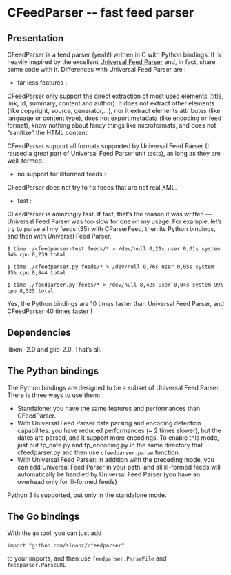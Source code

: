 CFeedParser -- fast feed parser
===============================

## Presentation

CFeedParser is a feed parser (yeah!) written in C with Python
bindings. It is heavily inspired by the excellent [Universal Feed
Parser](http://www.feedparser.org/) and, in fact, share some code with
it. Differences with Universal Feed Parser are :

 * far less features :

CFeedParser only support the direct extraction of most used elements
(title, link, id, summary, content and author). It does not extract other
elements (like copyright, source, generator,...), nor it extract elements
attributes (like language or content type), does not export metadata
(like encoding or feed format), know nothing about fancy things like
microformats, and does not “sanitize” the HTML content.

CFeedParser support all formats supported by Universal Feed Parser (I
reused a great part of Universal Feed Parser unit tests), as long as
they are well-formed.

 * no support for illformed feeds :

CFeedParser does not try to fix feeds that are not real XML.

 * fast :

CFeedParser is amazingly fast. If fact, that’s the reason it was written
— Universal Feed Parser was too slow for one on my usage. For example,
let’s try to parse all my feeds (35) with CParserFeed, then its Python
bindings, and then with Universal Feed Parser.

` $ time ./cfeedparser-test feeds/* > /dev/null 0,21s user 0,01s system
94% cpu 0,239 total `

` $ time ./cfeedparser.py feeds/* > /dev/null 0,76s user 0,05s system 95%
cpu 0,844 total `

` $ time ./feedparser.py feeds/* > /dev/null 8,42s user 0,04s system 99%
cpu 8,525 total `

Yes, the Python bindings are 10 times faster than Universal Feed Parser,
and CFeedParser 40 times faster !

## Dependencies

libxml-2.0 and glib-2.0. That’s all.

## The Python bindings

The Python bindings are designed to be a subset of Universal Feed
Parser. There is three ways to use them:

 * Standalone: you have the same features and performances than
   CFeedParser.
 * With Universal Feed Parser date parsing and encoding detection
   capabilites: you have reduced performances (~ 2 times slower), but the
   dates are parsed, and it support more encodings. To enable this mode,
   just put fp\_date.py and fp\_encoding.py in the same directory that
   cfeedparser.py and then use `cfeedparser.parse` function.
 * With Universal Feed Parser: in addition with the preceding mode, you
   can add Universal Feed Parser in your path, and all ill-formed feeds
   will automatically be handled by Universal Feed Parser (you have an
   overhead only for ill-formed feeds)

Python 3 is supported, but only in the standalone mode.

## The Go bindings

With the `go` tool, you can just add 

    import "github.com/sloonz/cfeedparser"

to your imports, and then use `feedparser.ParseFile` and `feedparser.ParseURL`
